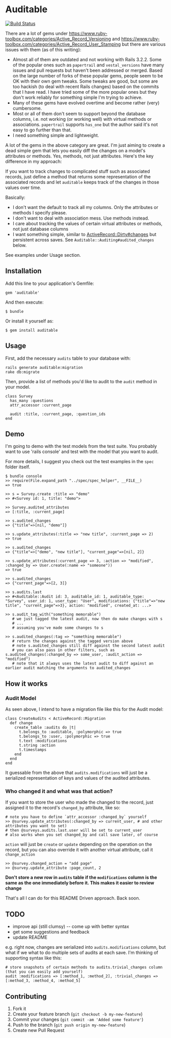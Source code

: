 # Auditable

[![Build Status](https://secure.travis-ci.org/harleyttd/auditable.png?branch=master)](http://travis-ci.org/harleyttd/auditable)

There are a lot of gems under https://www.ruby-toolbox.com/categories/Active_Record_Versioning and https://www.ruby-toolbox.com/categories/Active_Record_User_Stamping but there are various issues with them (as of this writing):

* Almost all of them are outdated and not working with Rails 3.2.2. Some of the popular ones such as `papertrail` and `vestal_versions` have many issues and pull requests but haven't been addressed or merged. Based on the large number of forks of these popular gems, people seem to be OK with their own gem tweaks. Some tweaks are good, but some are too hackish (to deal with recent Rails changes) based on the commits that I have read. I have tried some of the more popular ones but they don't work reliably for something simple I'm trying to achieve.
* Many of these gems have evolved overtime and become rather (very) cumbersome.
* Most or all of them don't seem to support beyond the database columns, i.e. not working (or working well) with virtual methods or associations. `papertrail` supports `has_one` but the author said it's not easy to go further than that.
* I need something simple and lightweight.

A lot of the gems in the above category are great. I'm just aiming to create a dead simple gem that lets you easily diff the changes on a model's attributes or methods. Yes, methods, not just attributes. Here's the key difference in my approach:

If you want to track changes to complicated stuff such as associated records, just define a method that returns some representation of the associated records and let `auditable` keeps track of the changes in those values over time.

Basically:

* I don't want the default to track all my columns. Only the attributes or methods I specify please.
* I don't want to deal with association mess. Use methods instead.
* I care about tracking the values of certain virtual attributes or methods, not just database columns
* I want something simple, similar to [ActiveRecord::Dirty#changes](http://ar.rubyonrails.org/classes/ActiveRecord/Dirty.html#M000291) but persistent across saves. See `Auditable::Auditing#audited_changes` below.

See examples under Usage section.

## Installation

Add this line to your application's Gemfile:

    gem 'auditable'

And then execute:

    $ bundle

Or install it yourself as:

    $ gem install auditable

## Usage

First, add the necessary `audits` table to your database with:

    rails generate auditable:migration
    rake db:migrate

Then, provide a list of methods you'd like to audit to the `audit` method in your model.

    class Survey
      has_many :questions
      attr_accessor :current_page

      audit :title, :current_page, :question_ids
    end

## Demo

I'm going to demo with the test models from the test suite. You probably want to use 'rails console' and test with the model that you want to audit.

For more details, I suggest you check out the test examples in the `spec` folder itself.

    $ bundle console
    >> require(File.expand_path "../spec/spec_helper", __FILE__)
    => true

    >> s = Survey.create :title => "demo"
    => #<Survey id: 1, title: "demo">

    >> Survey.audited_attributes
    => [:title, :current_page]

    >> s.audited_changes
    => {"title"=>[nil, "demo"]}

    >> s.update_attributes(:title => "new title", :current_page => 2)
    => true

    >> s.audited_changes
    => {"title"=>["demo", "new title"], "current_page"=>[nil, 2]}

    >> s.update_attributes(:current_page => 3, :action => "modified", :changed_by => User.create(:name => "someone"))
    => true

    >> s.audited_changes
    => {"current_page"=>[2, 3]}

    >> s.audits.last
    => #<Auditable::Audit id: 3, auditable_id: 1, auditable_type: "Survey", user_id: 1, user_type: "User", modifications: {"title"=>"new title", "current_page"=>3}, action: "modified", created_at: ...>

    >> s.audit_tag_with("something memorable")
       # we just tagged the latest audit, now then do make changes with s
       # ...
       # assuming you've made some changes to s

    >> s.audited_changes(:tag => "something memorable")
       # return the changes against the tagged version above
       # note s.audited_changes still diff against the second latest audit
       # you can also pass in other filters, such as s.audited_changes(:changed_by => some_user, :audit_action => "modified")
       # note that it always uses the latest audit to diff against an earlier audit matching the arguments to audited_changes

## How it works
### Audit Model

As seen above, I intend to have a migration file like this for the Audit model:

    class CreateAudits < ActiveRecord::Migration
      def change
        create_table :audits do |t|
          t.belongs_to :auditable, :polymorphic => true
          t.belongs_to :user, :polymorphic => true
          t.text :modifications
          t.string :action
          t.timestamps
        end
      end
    end

It guessable from the above that `audits.modifications` will just be a serialized representation of keys and values of the audited attributes.

### Who changed it and what was that action?

If you want to store the user who made the changed to the record, just assigned it to the record's `changed_by` attribute, like so:

    # note you have to define `attr_accessor :changed_by` yourself
    >> @survey.update_attributes(:changed_by => current_user, # and other attributes you want to set)
    # then @surveys.audits.last.user will be set to current_user
    # also works when you set changed_by and call save later, of course

`action` will just be `create` or `update` depending on the operation on the record, but you can also override it with another virtual attribute, call it `change_action`

    >> @survey.changed_action = "add page"
    >> @survey.update_attribute :page_count, 2

**Don't store a new row in `audits` table if the `modifications` column is the same as the one immediately before it. This makes it easier to review change**

That's all I can do for this README Driven approach. Back soon.

## TODO

* improve api (still clumsy) -- come up with better syntax
* get some suggestions and feedback
* update README

e.g. right now, changes are serialized into `audits.modifications` column, but what if we what to do multiple sets of audits at each save. I'm thinking of supporting syntax like this:

    # store snapshots of certain methods to audits.trivial_changes column (that you can easily add yourself)
    audit :modifications => [:method_1, :method_2], :trivial_changes => [:method_3, :method_4, :method_5]

## Contributing

1. Fork it
2. Create your feature branch (`git checkout -b my-new-feature`)
3. Commit your changes (`git commit -am 'Added some feature'`)
4. Push to the branch (`git push origin my-new-feature`)
5. Create new Pull Request
